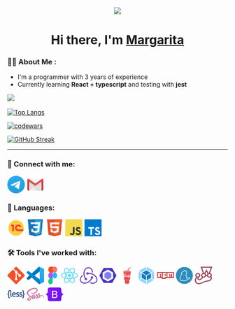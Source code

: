 <div id="header" align="center">
  <img src="https://media.giphy.com/media/zOvBKUUEERdNm/giphy.gif" width="500"/>
</div>
<h1 align="center">Hi there, I'm <a href="https://daniilshat.ru/" target="_blank">Margarita</a> </h1>

### :woman_technologist: About Me :

- I'm a programmer with 3 years of experience
- Currently learning **React + typescript** and testing with **jest**

<!-- - 📫 How to reach me **maragritatrenkina@gmail.com** -->

<!-- - 📄 Know about my experiences [**Habr Career (Ru)**](тут доделать ссылку) -->

![](https://github-profile-summary-cards.vercel.app/api/cards/profile-details?username=mtrenkina&theme=gruvbox)

[![Top Langs](https://github-readme-stats.vercel.app/api/top-langs/?username=anuraghazra&layout=compact)](https://github.com/anuraghazra/github-readme-stats)

[![codewars](https://www.codewars.com/users/rita_chuuu/badges/large)](https://www.codewars.com/users/rita_chuuu)

[![GitHub Streak](https://github-readme-streak-stats.herokuapp.com/?user=DenverCoder1)](https://git.io/streak-stats)

---

### :e-mail: Connect with me:
<p align="left">
<a href="https://t.me/rita_chuuu" target="_blank"><img align="center" src="https://github.com/mtrenkina/mtrenkina/blob/main/icons/Telegram.svg" alt="rita_chuuu" height="40" width="40" /></a>
<a href="mailto:maragritatrenkina@gmail.com" target="_blank"><img align="center" src="https://github.com/mtrenkina/mtrenkina/blob/main/icons/gmail.png" alt="gmail" height="40" width="40" /></a>
</p>

### :brain: Languages:
<p align="left"> 
<img src="https://github.com/mtrenkina/mtrenkina/blob/main/icons/1C.png" alt="1C" width="40" height="40"/> 
<img src="https://github.com/devicons/devicon/blob/master/icons/css3/css3-original.svg" alt="css3" width="40" height="40"/> 
<img src="https://github.com/devicons/devicon/blob/master/icons/html5/html5-original.svg" alt="html5" width="40" height="40"/> 
<img src="https://github.com/devicons/devicon/blob/master/icons/javascript/javascript-original.svg" alt="javascript" width="40" height="40"/>
<img src="https://github.com/devicons/devicon/blob/master/icons/typescript/typescript-original.svg" alt="typescript" width="40" height="40"/>

</p>

### :hammer_and_wrench: Tools I've worked with:
<p align="left"> 
<img src="https://github.com/devicons/devicon/blob/master/icons/git/git-original.svg" alt="git" width="40" height="40"/> 
<img src="https://github.com/devicons/devicon/blob/master/icons/vscode/vscode-original.svg" alt="vscode" width="40" height="40"/> 
<img src="https://github.com/devicons/devicon/blob/master/icons/figma/figma-original.svg" alt="figma" width="30" height="40"/>
<img src="https://github.com/devicons/devicon/blob/master/icons/react/react-original.svg" alt="react" width="40" height="40"/> 
<img src="https://github.com/devicons/devicon/blob/master/icons/redux/redux-original.svg" alt="redux" width="40" height="40"/>
<img src="https://github.com/devicons/devicon/blob/master/icons/eslint/eslint-original.svg" alt="eslint" width="40" height="40"/>
<img src="https://github.com/devicons/devicon/blob/master/icons/gulp/gulp-plain.svg" alt="gulp" width="40" height="40"/> 
<img src="https://github.com/devicons/devicon/blob/master/icons/webpack/webpack-original.svg" alt="webpack" width="40" height="40"/>
<img src="https://github.com/devicons/devicon/blob/master/icons/npm/npm-original-wordmark.svg" alt="npm" width="40" height="40"/> 
<img src="https://github.com/devicons/devicon/blob/master/icons/yarn/yarn-original.svg" alt="yarn" width="40" height="40"/> 
<img src="https://github.com/devicons/devicon/blob/master/icons/jest/jest-plain.svg" alt="jest" width="40" height="40"/>
<img src="https://github.com/devicons/devicon/blob/master/icons/less/less-plain-wordmark.svg" alt="less" width="40" height="40"/> 
<img src="https://github.com/devicons/devicon/blob/master/icons/sass/sass-original.svg" alt="sass" width="40" height="40"/>
<img src="https://github.com/devicons/devicon/blob/master/icons/bootstrap/bootstrap-original.svg" alt="bootstrap" width="40" height="40"/> 
</p>
